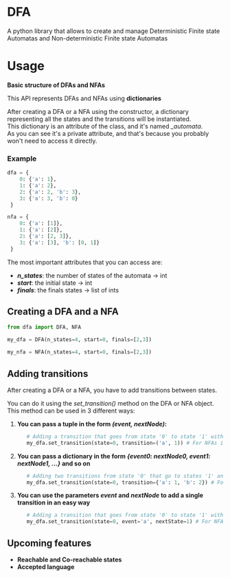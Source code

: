 # DFA

A python library that allows to create and manage Deterministic Finite state Automatas and Non-deterministic Finite state Automatas

# Usage

**Basic structure of DFAs and NFAs**  
  
This API represents DFAs and NFAs using **dictionaries**  

After creating a DFA or a NFA using the constructor, a dictionary representing all the states and the transitions will be instantiated.  
This dictionary is an attribute of the class, and it's named *_automata*.  
As you can see it's a private attribute, and that's because you probably won't need to access it directly.  
  
### Example

```python
dfa = {
    0: {'a': 1},
    1: {'a': 2},
    2: {'a': 2, 'b': 3},
    3: {'a': 3, 'b': 0}
 }

nfa = {
    0: {'a': [1]},
    1: {'a': [2]},
    2: {'a': [2, 3]},
    3: {'a': [3], 'b': [0, 1]}
 }
```
The most important attributes that you can access are:
- **_n_states_**: the number of states of the automata -> int
- **_start_**: the initial state -> int
- **_finals_**: the finals states -> list of ints


## Creating a DFA and a NFA
```python
from dfa import DFA, NFA

my_dfa = DFA(n_states=4, start=0, finals=[2,3])

my_nfa = NFA(n_states=4, start=0, finals=[2,3])
```

## Adding transitions
After creating a DFA or a NFA, you have to add transitions between states.

You can do it using the *set_transition()* method on the DFA or NFA object. <br/>
This method can be used in 3 different ways:
1. **You can pass a tuple in the form *(event, nextNode)*:** <br/>
    ```python
       # Adding a transition that goes from state '0' to state '1' with the event 'a'
       my_dfa.set_transition(state=0, transition=('a', 1)) # For NFAs is the same
    ```
   
2. **You can pass a dictionary in the form *{event0: nextNode0, event1: nextNode1, ...}* and so on** 
    ```python
       # Adding two transitions from state '0' that go to states '1' and '2' with 'a' and 'b'
       my_dfa.set_transition(state=0, transition={'a': 1, 'b': 2}) # For NFAs is the same
    ```
3. **You can use the parameters *event* and *nextNode* to add a single transition in an easy way**
    ```python
       # Adding a transition that goes from state '0' to state '1' with the event 'a'
       my_dfa.set_transition(state=0, event='a', nextState=1) # For NFAs is the same
    ```

## Upcoming features

- **Reachable and Co-reachable states**
- **Accepted language**
